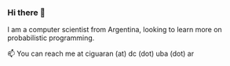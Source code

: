 ### Hi there 👋

I am a computer scientist from Argentina, looking to learn more on probabilistic programming.

📫 You can reach me at ciguaran (at) dc (dot) uba (dot) ar

